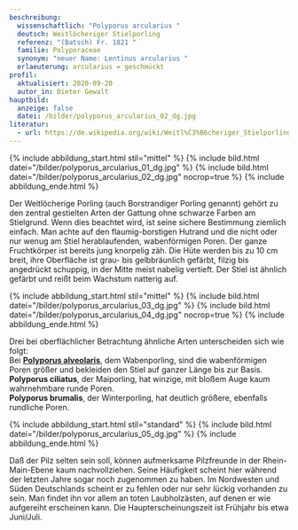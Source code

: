 ```yaml
---
beschreibung:
  wissenschaftlich: "Polyporus arcularius "
  deutsch: Weitlöcheriger Stielporling
  referenz: "(Batsch) Fr. 1821 "
  familie: Polyporaceae
  synonym: "neuer Name: Lentinus arcularius "
  erlaeuterung: arcularius = geschmückt
profil:
  aktualisiert: 2020-09-20
  autor_in: Dieter Gewalt
hauptbild:
  anzeige: false
  datei: /bilder/polyporus_arcularius_02_dg.jpg
literatur:
  - url: https://de.wikipedia.org/wiki/Weitl%C3%B6cheriger_Stielporling
---
```

{% include abbildung_start.html stil="mittel" %}
{% include bild.html datei="/bilder/polyporus_arcularius_01_dg.jpg" %}
{% include bild.html datei="/bilder/polyporus_arcularius_02_dg.jpg" nocrop=true %}
{% include abbildung_ende.html %}

Der Weitlöcherige Porling (auch Borstrandiger Porling genannt) gehört zu den zentral gestielten Arten der Gattung ohne schwarze Farben am Stielgrund. Wenn dies beachtet wird, ist seine sichere Bestimmung ziemlich einfach. Man achte auf den flaumig-borstigen Hutrand und die nicht oder nur wenug am Stiel herablaufenden, wabenförmigen Poren. Der ganze Fruchtkörper ist bereits jung knorpelig zäh. Die Hüte werden bis zu 10 cm breit, ihre Oberfläche ist grau- bis gelbbräunlich gefärbt, filzig bis angedrückt schuppig, in der Mitte meist nabelig vertieft. Der Stiel ist ähnlich gefärbt und reißt beim Wachstum natterig auf.

{% include abbildung_start.html stil="mittel" %}
{% include bild.html datei="/bilder/polyporus_arcularius_03_dg.jpg" %}
{% include bild.html datei="/bilder/polyporus_arcularius_04_dg.jpg" nocrop=true %}
{% include abbildung_ende.html %}

Drei bei oberflächlicher Betrachtung ähnliche Arten unterscheiden sich wie folgt:  
Bei **[Polyporus alveolaris](/pilze/polyporus-alveolaris-wabenporling)**, dem Wabenporling, sind die wabenförmigen Poren größer und bekleiden den Stiel auf ganzer Länge bis zur Basis.  
**Polyporus ciliatus**, der Maiporling, hat winzige, mit bloßem Auge kaum wahrnehmbare runde Poren.  
**Polyporus brumalis**, der Winterporling, hat deutlich größere, ebenfalls rundliche Poren.

{% include abbildung_start.html stil="standard" %}
{% include bild.html datei="/bilder/polyporus_arcularius_05_dg.jpg" %}
{% include abbildung_ende.html %}

Daß der Pilz selten sein soll, können aufmerksame Pilzfreunde in der Rhein-Main-Ebene kaum nachvollziehen. Seine Häufigkeit scheint hier während der letzten Jahre sogar noch zugenommen zu haben. Im Nordwesten und Süden Deutschlands scheint er zu fehlen oder nur sehr lückig vorhanden zu sein. Man findet ihn vor allem an toten Laubholzästen, auf denen er wie aufgereiht erscheinen kann. Die Haupterscheinungszeit ist Frühjahr bis etwa Juni/Juli.